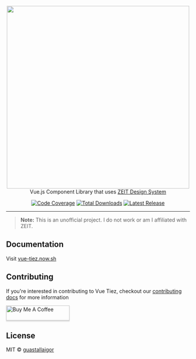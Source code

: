 <p align="center">
    <a href="https://vue-tiez.now.sh/" target="_blank"><img width="500" src="https://ik.imagekit.io/6xhf1gnexgdgk/aaa_612ptcCPv.png"></a><br>
    Vue.js Component Library that uses <a href="https://zeit.co/design">ZEIT Design System</a>
</p>

<p align="center">
    <a href="https://codecov.io/gh/guastallaigor/vue-tiez"><img src="https://codecov.io/gh/guastallaigor/vue-tiez/branch/master/graph/badge.svg" alt="Code Coverage"></a>
    <a href="https://www.npmjs.com/package/vue-tiez"><img src="https://img.shields.io/npm/dt/vue-tiez.svg" alt="Total Downloads"></a>
    <a href="https://github.com/vue-tiez/vue-tiez/releases"><img src="https://img.shields.io/npm/v/vue-tiez.svg" alt="Latest Release"></a>
</p>

------

> **Note:**
> This is an unofficial project.
> I do not work or am I affiliated with ZEIT.

## Documentation

Visit [vue-tiez.now.sh](https://vue-tiez.now.sh/)

## Contributing

If you're interested in contributing to Vue Tiez, checkout our [contributing docs](https://github.com/guastallaigor/vue-tiez/blob/master/.github/CONTRIBUTING.md) for more information

<a href="https://www.buymeacoffee.com/guastallaigor" target="_blank"><img src="https://www.buymeacoffee.com/assets/img/custom_images/orange_img.png" alt="Buy Me A Coffee" style="height: 41px !important;width: 174px !important;box-shadow: 0px 3px 2px 0px rgba(190, 190, 190, 0.5) !important;-webkit-box-shadow: 0px 3px 2px 0px rgba(190, 190, 190, 0.5) !important;" ></a>

## License

MIT © [guastallaigor](https://github.com/guastallaigor/vue-tiez/blob/master/LICENSE)
